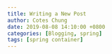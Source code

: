 ```yaml
---
title: Writing a New Post
author: Cotes Chung
date: 2019-08-08 14:10:00 +0800
categories: [Blogging, spring]
tags: [spring container]
---
```

